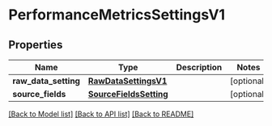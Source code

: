 # PerformanceMetricsSettingsV1

## Properties
Name | Type | Description | Notes
------------ | ------------- | ------------- | -------------
**raw_data_setting** | [**RawDataSettingsV1**](RawDataSettingsV1.md) |  | [optional] 
**source_fields** | [**SourceFieldsSetting**](SourceFieldsSetting.md) |  | [optional] 

[[Back to Model list]](../README.md#documentation-for-models) [[Back to API list]](../README.md#documentation-for-api-endpoints) [[Back to README]](../README.md)

